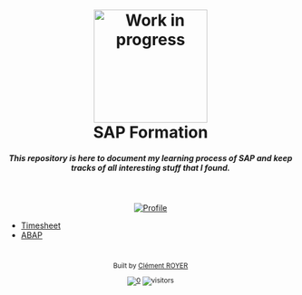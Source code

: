 <h1 align="center">
  <img src="https://38ypy110gpk38mxhr40u5o9u-wpengine.netdna-ssl.com/wp-content/uploads/2020/07/Sap-Integration_Illustration_Website-1024x728.png" alt="Work in progress" width="200">
  <br>
  SAP Formation
  <br>
</h1>

<h5 align="center">This repository is here to document my learning process of SAP and keep tracks of all interesting stuff that I found.</h5>


<br>

<div align="center">

[![Profile][profile-img]][profile]


</div>


- [Timesheet](./timesheet.md)
- [ABAP](./abap/)


<!-- footer -->

<!-- omit in toc -->
#

<div align="center"> 
  <sub>Built by
  <a href="https://www.linkedin.com/in/cl%C3%A9ment-royer/">Clément ROYER</a>



[![0](https://img.shields.io/badge/Clément_royer-black.svg?style=flat&logo=Linkedin&labelColor=black&color=black)][Linkedin] ![visitors](https://visitor-badge.glitch.me/badge?page_id=clementroyer_formation_sap)
</div>

<!-- omit in toc -->
# 

<!-- links -->
[linkedin]: https://www.linkedin.com/in/cl%C3%A9ment-royer/
[license]: ./LICENSE
[changelog]: ./changelog
[documentation]: .
[profile]: https://github.com/ClementRoyer


<!-- Images -->
[changelog-img]: https://img.shields.io/badge/Changelog-black.svg?&style=for-the-badge&logo=Markdown&logoColor=white
[profile-img]: https://img.shields.io/badge/my_profile-black.svg?&style=for-the-badge&logo=github&logoColor=white
[license-img]: https://img.shields.io/badge/license-black.svg?&style=for-the-badge&logo=Markdown&logoColor=white
[documentation-img]: https://img.shields.io/badge/documentation-black.svg?&style=for-the-badge&logo=mail.ru&logoColor=white
